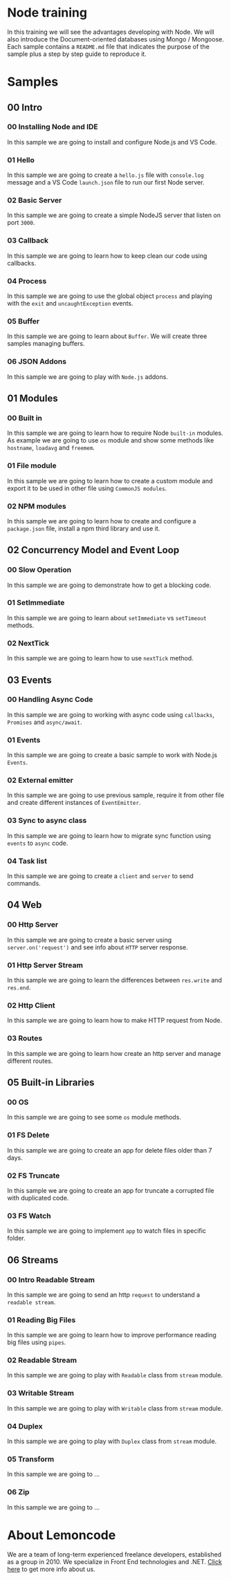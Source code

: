 # Node training

In this training we will see the advantages developing with Node. We will also introduce the Document-oriented databases using Mongo / Mongoose.
Each sample contains a `README.md` file that indicates the purpose of the sample plus a step by step guide to reproduce it.

# Samples

## 00 Intro

### 00 Installing Node and IDE

In this sample we are going to install and configure Node.js and VS Code.

### 01 Hello

In this sample we are going to create a `hello.js` file with `console.log` message and a VS Code `launch.json` file to run our first Node server.

### 02 Basic Server

In this sample we are going to create a simple NodeJS server that listen on port `3000`.

### 03 Callback

In this sample we are going to learn how to keep clean our code using callbacks.

### 04 Process

In this sample we are going to use the global object `process` and playing with the `exit` and `uncaughtException` events.

### 05 Buffer

In this sample we are going to learn about `Buffer`. We will create three samples managing buffers.

### 06 JSON Addons

In this sample we are going to play with `Node.js` addons.

## 01 Modules

### 00 Built in

In this sample we are going to learn how to require Node `built-in` modules. As example we are going to use `os` module and show some methods like `hostname`, `loadavg` and `freemem`.

### 01 File module

In this sample we are going to learn how to create a custom module and export it to be used in other file using `CommonJS modules`.

### 02 NPM modules

In this sample we are going to learn how to create and configure a `package.json` file, install a npm third library and use it.

## 02 Concurrency Model and Event Loop

### 00 Slow Operation

In this sample we are going to demonstrate how to get a blocking code.

### 01 SetImmediate

In this sample we are going to learn about `setImmediate` vs `setTimeout` methods.

### 02 NextTick

In this sample we are going to learn how to use `nextTick` method.

## 03 Events

### 00 Handling Async Code

In this sample we are going to working with async code using `callbacks`, `Promises` and `async/await`.

### 01 Events

In this sample we are going to create a basic sample to work with Node.js `Events`.

### 02 External emitter

In this sample we are going to use previous sample, require it from other file and create different instances of `EventEmitter`.

### 03 Sync to async class

In this sample we are going to learn how to migrate sync function using `events` to `async` code.

### 04 Task list

In this sample we are going to create a `client` and `server` to send commands.

## 04 Web

### 00 Http Server

In this sample we are going to create a basic server using `server.on('request')` and see info about `HTTP` server response.

### 01 Http Server Stream

In this sample we are going to learn the differences between `res.write` and `res.end`.

### 02 Http Client

In this sample we are going to learn how to make HTTP request from Node.

### 03 Routes

In this sample we are going to learn how create an http server and manage different routes.

## 05 Built-in Libraries

### 00 OS

In this sample we are going to see some `os` module methods.

### 01 FS Delete

In this sample we are going to create an app for delete files older than 7 days.

### 02 FS Truncate

In this sample we are going to create an app for truncate a corrupted file with duplicated code.

### 03 FS Watch

In this sample we are going to implement `app` to watch files in specific folder.

## 06 Streams

### 00 Intro Readable Stream

In this sample we are going to send an http `request` to understand a `readable stream`.

### 01 Reading Big Files

In this sample we are going to learn how to improve performance reading big files using `pipes`.

### 02 Readable Stream

In this sample we are going to play with `Readable` class from `stream` module.

### 03 Writable Stream

In this sample we are going to play with `Writable` class from `stream` module.

### 04 Duplex

In this sample we are going to play with `Duplex` class from `stream` module.

### 05 Transform

In this sample we are going to ...

### 06 Zip

In this sample we are going to ...

# About Lemoncode

We are a team of long-term experienced freelance developers, established as a group in 2010.
We specialize in Front End technologies and .NET. [Click here](http://lemoncode.net/services/en/#en-home) to get more info about us.
